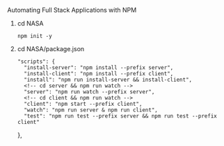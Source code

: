 Automating Full Stack Applications with NPM

1.  cd NASA

    <code>npm init -y</code>

2.  cd NASA/package.json

        "scripts": {
          "install-server": "npm install --prefix server",
          "install-client": "npm install --prefix client",
          "install": "npm run install-server && install-client",
          <!-- cd server && npm run watch -->
          "server": "npm run watch --prefix server",
          <!-- cd client && npm run watch -->
          "client": "npm start --prefix client",
          "watch": "npm run server & npm run client",
          "test": "npm run test --prefix server && npm run test --prefix client"
    },
